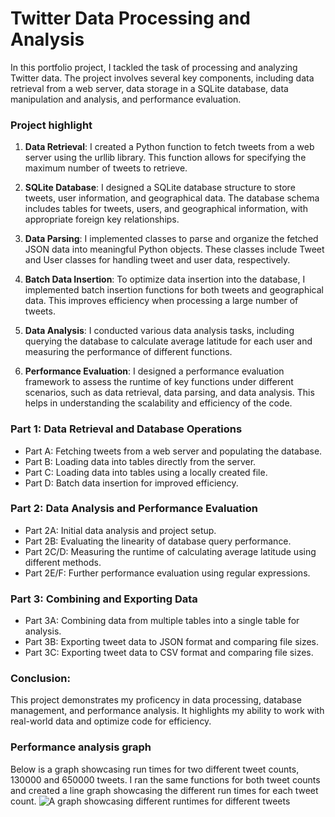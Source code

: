 
# Twitter Data Processing and Analysis
In this portfolio project, I tackled the task of processing and analyzing Twitter data. The project involves several key components, including data retrieval from a web server, data storage in a SQLite database, data manipulation and analysis, and performance evaluation.


### Project highlight 
1. **Data Retrieval**: I created a Python function to fetch tweets from a web server using the urllib library. This function allows for specifying the maximum number of tweets to retrieve.

2. **SQLite Database**: I designed a SQLite database structure to store tweets, user information, and geographical data. The database schema includes tables for tweets, users, and geographical information, with appropriate foreign key relationships.

3. **Data Parsing**: I implemented classes to parse and organize the fetched JSON data into meaningful Python objects. These classes include Tweet and User classes for handling tweet and user data, respectively.

4. **Batch Data Insertion**: To optimize data insertion into the database, I implemented batch insertion functions for both tweets and geographical data. This improves efficiency when processing a large number of tweets.

5. **Data Analysis**: I conducted various data analysis tasks, including querying the database to calculate average latitude for each user and measuring the performance of different functions.

6. **Performance Evaluation**: I designed a performance evaluation framework to assess the runtime of key functions under different scenarios, such as data retrieval, data parsing, and data analysis. This helps in understanding the scalability and efficiency of the code.

### Part 1: Data Retrieval and Database Operations
* Part A: Fetching tweets from a web server and populating the database.
* Part B: Loading data into tables directly from the server.
* Part C: Loading data into tables using a locally created file.
* Part D: Batch data insertion for improved efficiency.

### Part 2: Data Analysis and Performance Evaluation
* Part 2A: Initial data analysis and project setup.
* Part 2B: Evaluating the linearity of database query performance.
* Part 2C/D: Measuring the runtime of calculating average latitude using different methods.
* Part 2E/F: Further performance evaluation using regular expressions.

### Part 3: Combining and Exporting Data
* Part 3A: Combining data from multiple tables into a single table for analysis.
* Part 3B: Exporting tweet data to JSON format and comparing file sizes.
* Part 3C: Exporting tweet data to CSV format and comparing file sizes.

### Conclusion:
This project demonstrates my proficency in data processing, database management, and performance analysis. It highlights my ability to work with real-world data and optimize code for efficiency.

### Performance analysis graph
Below is a graph showcasing run times for two different tweet counts, 130000 and 650000 tweets. I ran the same functions for both tweet counts and created a line graph showcasing the different run times for each tweet count.
![A graph showcasing different runtimes for different tweets]()
